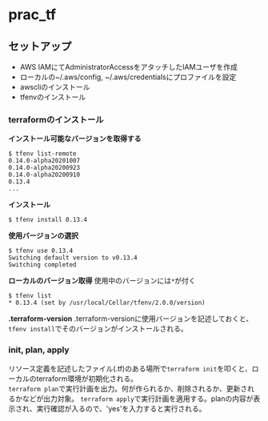 # prac_tf

## セットアップ
- AWS IAMにてAdministratorAccessをアタッチしたIAMユーザを作成
- ローカルの~/.aws/config, ~/.aws/credentialsにプロファイルを設定
- awscliのインストール
- tfenvのインストール

### terraformのインストール

**インストール可能なバージョンを取得する**
```
$ tfenv list-remote
0.14.0-alpha20201007
0.14.0-alpha20200923
0.14.0-alpha20200910
0.13.4
...
```

**インストール**
```
$ tfenv install 0.13.4
```

**使用バージョンの選択**
```
$ tfenv use 0.13.4
Switching default version to v0.13.4
Switching completed
```

**ローカルのバージョン取得** 
使用中のバージョンには`*`が付く
```
$ tfenv list
* 0.13.4 (set by /usr/local/Cellar/tfenv/2.0.0/version)
```

**.terraform-version** 
.terraform-versionに使用バージョンを記述しておくと、`tfenv install`でそのバージョンがインストールされる。

### init, plan, apply
リソース定義を記述したファイル(.tf)のある場所で`terraform init`を叩くと、ローカルのterraform環境が初期化される。  
`terraform plan`で実行計画を出力。何が作られるか、削除されるか、更新されるかなどが出力対象。 
`terraform apply`で実行計画を適用する。planの内容が表示され、実行確認が入るので、'yes'を入力すると実行される。

